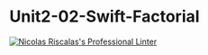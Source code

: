 # Unit2-02-Swift-Factorial
[![Nicolas Riscalas's Professional Linter](https://github.com/ICS4U-Programming-NicolasR/Unit2-02-Swift-Factorial/actions/workflows/main.yml/badge.svg?version=1.0.0)](https://github.com/ICS4U-Programming-NicolasR/Unit2-02-Swift-Factorial/actions/workflows/main.yml)

